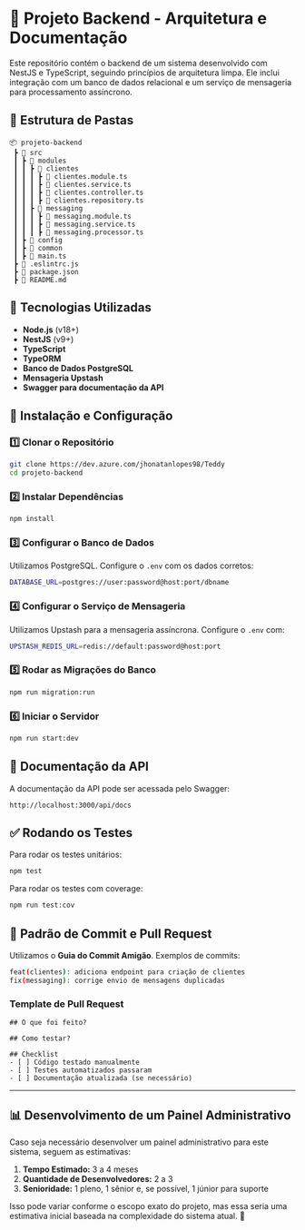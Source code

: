 # 📌 Projeto Backend - Arquitetura e Documentação

Este repositório contém o backend de um sistema desenvolvido com NestJS e TypeScript, seguindo princípios de arquitetura limpa. Ele inclui integração com um banco de dados relacional e um serviço de mensageria para processamento assíncrono.

## 📂 Estrutura de Pastas

```
📦 projeto-backend
 ┣ 📂 src
 ┃ ┣ 📂 modules
 ┃ ┃ ┣ 📂 clientes
 ┃ ┃ ┃ ┣ 📜 clientes.module.ts
 ┃ ┃ ┃ ┣ 📜 clientes.service.ts
 ┃ ┃ ┃ ┣ 📜 clientes.controller.ts
 ┃ ┃ ┃ ┣ 📜 clientes.repository.ts
 ┃ ┃ ┣ 📂 messaging
 ┃ ┃ ┃ ┣ 📜 messaging.module.ts
 ┃ ┃ ┃ ┣ 📜 messaging.service.ts
 ┃ ┃ ┃ ┣ 📜 messaging.processor.ts
 ┃ ┣ 📂 config
 ┃ ┣ 📂 common
 ┃ ┣ 📜 main.ts
 ┣ 📜 .eslintrc.js
 ┣ 📜 package.json
 ┣ 📜 README.md
```

## 🚀 Tecnologias Utilizadas

- **Node.js** (v18+)
- **NestJS** (v9+)
- **TypeScript**
- **TypeORM**
- **Banco de Dados PostgreSQL**
- **Mensageria Upstash**
- **Swagger para documentação da API**

## 🔧 Instalação e Configuração

### 1️⃣ Clonar o Repositório
```sh
git clone https://dev.azure.com/jhonatanlopes98/Teddy
cd projeto-backend
```

### 2️⃣ Instalar Dependências
```sh
npm install
```

### 3️⃣ Configurar o Banco de Dados
Utilizamos PostgreSQL. Configure o `.env` com os dados corretos:
```sh
DATABASE_URL=postgres://user:password@host:port/dbname
```

### 4️⃣ Configurar o Serviço de Mensageria
Utilizamos Upstash para a mensageria assíncrona. Configure o `.env` com:
```sh
UPSTASH_REDIS_URL=redis://default:password@host:port
```

### 5️⃣ Rodar as Migrações do Banco
```sh
npm run migration:run
```

### 6️⃣ Iniciar o Servidor
```sh
npm run start:dev
```

## 📑 Documentação da API
A documentação da API pode ser acessada pelo Swagger:
```
http://localhost:3000/api/docs
```

## ✅ Rodando os Testes
Para rodar os testes unitários:
```sh
npm test
```

Para rodar os testes com coverage:
```sh
npm run test:cov
```

## 📌 Padrão de Commit e Pull Request

Utilizamos o **Guia do Commit Amigão**. Exemplos de commits:
```sh
feat(clientes): adiciona endpoint para criação de clientes
fix(messaging): corrige envio de mensagens duplicadas
```

### Template de Pull Request
```
## O que foi feito?

## Como testar?

## Checklist
- [ ] Código testado manualmente
- [ ] Testes automatizados passaram
- [ ] Documentação atualizada (se necessário)
```

---

## 📊 Desenvolvimento de um Painel Administrativo
Caso seja necessário desenvolver um painel administrativo para este sistema, seguem as estimativas:

1. **Tempo Estimado:** 3 a 4 meses
2. **Quantidade de Desenvolvedores:** 2 a 3
3. **Senioridade:** 1 pleno, 1 sênior e, se possível, 1 júnior para suporte

Isso pode variar conforme o escopo exato do projeto, mas essa seria uma estimativa inicial baseada na complexidade do sistema atual. 🚀
